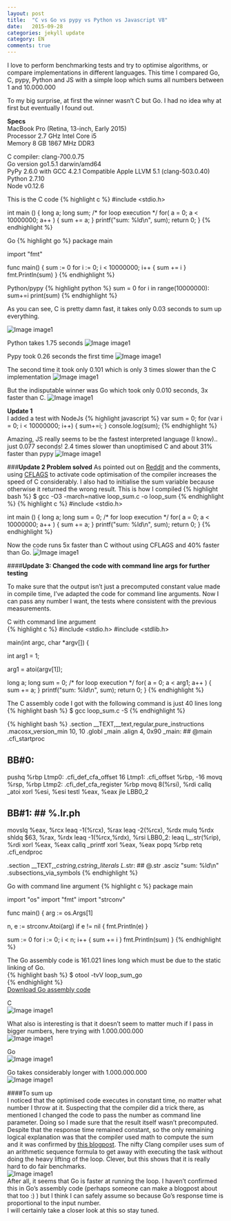 ```yaml
---
layout: post
title:  "C vs Go vs pypy vs Python vs Javascript V8"
date:   2015-09-28
categories: jekyll update
category: EN
comments: true
---
```


I love to perform benchmarking tests and try to optimise algorithms, or compare implementations in different languages. This time I compared Go, C, pypy, Python and JS with a simple loop which sums all numbers between 1 and 10.000.000

To my big surprise, at first the winner wasn’t C but Go. I had no idea why at first but eventually I found out.  

**Specs**  
MacBook Pro (Retina, 13-inch, Early 2015)  
Processor 2.7 GHz Intel Core i5  
Memory 8 GB 1867 MHz DDR3  

C compiler: clang-700.0.75  
Go version go1.5.1 darwin/amd64  
PyPy 2.6.0 with GCC 4.2.1 Compatible Apple LLVM 5.1 (clang-503.0.40)  
Python 2.7.10  
Node v0.12.6  

This is the C code
{% highlight c %}
#include <stdio.h>
 
int main ()
{
   long a;
   long sum;
   /* for loop execution */
   for( a = 0; a < 10000000; a++ )
   {
        sum += a;
   }
    printf("sum: %ld\n", sum);
   return 0;
}
{% endhighlight %}

Go
{% highlight go %}
package main

import "fmt"

func main() {
    sum := 0
    for i := 0; i < 10000000; i++ {
        sum += i
    }
    fmt.Println(sum)
}
{% endhighlight %}

Python/pypy
{% highlight python %}
sum = 0
for i in range(10000000):
    sum+=i
print(sum)
{% endhighlight %}


As you can see, C is pretty damn fast, it takes only 0.03 seconds to sum up everything. 

![Image image1](https://raw.githubusercontent.com/Karlheinzniebuhr/karlheinzniebuhr.github.io/master/ES/_posts/img/c.png)

Python takes 1.75 seconds 
![Image image1](https://raw.githubusercontent.com/Karlheinzniebuhr/karlheinzniebuhr.github.io/master/ES/_posts/img/python.png)

Pypy took 0.26 seconds the first time
![Image image1](https://raw.githubusercontent.com/Karlheinzniebuhr/karlheinzniebuhr.github.io/master/ES/_posts/img/pypy1.png)

The second time it took only 0.101 which is only 3 times slower than the C implementation
![Image image1](https://raw.githubusercontent.com/Karlheinzniebuhr/karlheinzniebuhr.github.io/master/ES/_posts/img/pypy2.png)

But the indisputable winner was Go which took only 0.010 seconds, 3x faster than C.
![Image image1](https://raw.githubusercontent.com/Karlheinzniebuhr/karlheinzniebuhr.github.io/master/ES/_posts/img/go.png)


**Update 1**  
I added a test with NodeJs
{% highlight javascript %}
var sum = 0;
for (var i = 0; i < 10000000; i++) {
  sum+=i;
}
console.log(sum);
{% endhighlight %}

Amazing, JS really seems to be the fastest interpreted language (I know).. just 0.077 seconds! 2.4 times slower than unoptimised C and about 31% faster than pypy
![Image image1](https://raw.githubusercontent.com/Karlheinzniebuhr/karlheinzniebuhr.github.io/master/ES/_posts/img/nodejs.png)

###**Update 2 Problem solved**
As pointed out on [Reddit](https://www.reddit.com/r/compsci/comments/3mss9b/any_idea_why_this_go_loop_is_faster_than_pure_c/) and the comments, using [CFLAGS](https://wiki.gentoo.org/wiki/GCC_optimization) to activate code optimisation of the compiler increases the speed of C considerably. I also had to initialise the sum variable because otherwise it returned the wrong result. 
This is how I compiled 
{% highlight bash %}
$ gcc -O3 -march=native loop_sum.c -o loop_sum
{% endhighlight %}
{% highlight c %}
#include <stdio.h>
 
int main ()
{
   long a;
   long sum = 0;
   /* for loop execution */
   for( a = 0; a < 10000000; a++ )
   {
      sum += a;
   }
    printf("sum: %ld\n", sum);
   return 0;
}
{% endhighlight %}



Now the code runs 5x faster than C without using CFLAGS and 40% faster than Go.
![Image image1](https://raw.githubusercontent.com/Karlheinzniebuhr/karlheinzniebuhr.github.io/master/ES/_posts/img/c-opt.png)

####**Update 3: Changed the code with command line args for further testing**

To make sure that the output isn’t just a precomputed constant value made in compile time, I’ve adapted the code for command line arguments. Now I can pass any number I want, the tests where consistent with the previous measurements.  

C with command line argument  
{% highlight c %}
#include <stdio.h>
#include <stdlib.h>

main(int argc, char *argv[])
{

  int arg1 = 1;

  arg1 = atoi(argv[1]);

  long a;
  long sum = 0;
  /* for loop execution */
  for( a = 0; a < arg1; a++ )
  {
      sum += a;
  }
  printf("sum: %ld\n", sum);
  return 0;
}
{% endhighlight %}

The C assembly code I got with the following command is just 40 lines long  
{% highlight bash %}
$ gcc loop_sum.c -S 
{% endhighlight %}

{% highlight bash %}
  .section  __TEXT,__text,regular,pure_instructions
  .macosx_version_min 10, 10
  .globl  _main
  .align  4, 0x90
_main:                                  ## @main
  .cfi_startproc
## BB#0:
  pushq %rbp
Ltmp0:
  .cfi_def_cfa_offset 16
Ltmp1:
  .cfi_offset %rbp, -16
  movq  %rsp, %rbp
Ltmp2:
  .cfi_def_cfa_register %rbp
  movq  8(%rsi), %rdi
  callq _atoi
  xorl  %esi, %esi
  testl %eax, %eax
  jle LBB0_2
## BB#1:                                ## %.lr.ph
  movslq  %eax, %rcx
  leaq  -1(%rcx), %rax
  leaq  -2(%rcx), %rdx
  mulq  %rdx
  shldq $63, %rax, %rdx
  leaq  -1(%rcx,%rdx), %rsi
LBB0_2:
  leaq  L_.str(%rip), %rdi
  xorl  %eax, %eax
  callq _printf
  xorl  %eax, %eax
  popq  %rbp
  retq
  .cfi_endproc

  .section  __TEXT,__cstring,cstring_literals
L_.str:                                 ## @.str
  .asciz  "sum: %ld\n"
.subsections_via_symbols
{% endhighlight %}



Go with command line argument
{% highlight c %}
package main

import "os"
import "fmt"
import "strconv"

func main() {
  arg := os.Args[1]

  n, e := strconv.Atoi(arg)
  if e != nil {
      fmt.Println(e)
  }

  sum := 0
  for i := 0; i < n; i++ {
    sum += i
  }
  fmt.Println(sum)
}
{% endhighlight %}

The Go assembly code is 161.021 lines long which must be due to the static linking of Go.  
{% highlight bash %}
$ otool -tvV loop_sum_go  
{% endhighlight %}  
<a href="https://raw.githubusercontent.com/Karlheinzniebuhr/karlheinzniebuhr.github.io/master/data/assembly/go_assembly.txt.zip" download>Download Go assembly code</a>

C  
![Image image1](https://raw.githubusercontent.com/Karlheinzniebuhr/karlheinzniebuhr.github.io/master/ES/_posts/img/c-cmd.png)


What also is interesting is that it doesn’t seem to matter much if I pass in bigger numbers, here trying with 1.000.000.000  
![Image image1](https://raw.githubusercontent.com/Karlheinzniebuhr/karlheinzniebuhr.github.io/master/ES/_posts/img/c-cmd2.png)

Go  
![Image image1](https://raw.githubusercontent.com/Karlheinzniebuhr/karlheinzniebuhr.github.io/master/ES/_posts/img/go-cmd.png)

Go takes considerably longer with 1.000.000.000  
![Image image1](https://raw.githubusercontent.com/Karlheinzniebuhr/karlheinzniebuhr.github.io/master/ES/_posts/img/go-cmd2.png)

####To sum up  
I noticed that the optimised code executes in constant time, no matter what number I throw at it. Suspecting that the compiler did a trick there, as mentioned I changed the code to pass the number as command line parameter. Doing so I made sure that the result itself wasn’t precomputed. Despite that the response time remained constant, so the only remaining logical explanation was that the compiler used math to compute the sum and it was confirmed by [this blogpost](http://blog.xebia.com/2015/10/05/gcc-compiler-optimizations-dissection-of-a-benchmark/). The nifty Clang compiler uses sum of an arithmetic sequence formula to get away with executing the task without doing the heavy lifting of the loop. Clever, but this shows that it is really hard to do fair benchmarks.  
![Image image1](https://raw.githubusercontent.com/Karlheinzniebuhr/karlheinzniebuhr.github.io/master/ES/_posts/img/sum_formula.png)  
After all, it seems that Go is faster at running the loop. I haven’t confirmed this in Go’s assembly code (perhaps someone can make a blogpost about that too :) ) but I think I can safely assume so because Go’s response time is proportional to the input number.  
I will certainly take a closer look at this so stay tuned.


